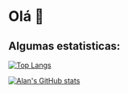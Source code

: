 # Olá 🦉

## Algumas estatisticas:

[![Top Langs](https://github-readme-stats.vercel.app/api/top-langs/?username=AlanPXD&layout=compact&show_icons=true&theme=dracula)](https://github.com/AlanPXD/github-readme-stats)


[![Alan's GitHub stats](https://github-readme-stats.vercel.app/api?username=AlanPXD&show_icons=true&theme=dracula)](https://github.com/AlanPXD/github-readme-stats)

